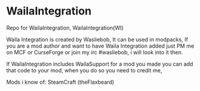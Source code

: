 WailaIntegration
================
Repo for WailaIntegration,
WailaIntegration(WI)

Waila Integration is created by Wasliebob,
It can be used in modpacks,
If you are a mod author and want to have Waila Integration added just PM me on MCF or CurseForge or join my irc #wasliebob,
i will look into it then.

If WailaIntegration includes WailaSupport for a mod you made you can add that code to your mod, when you do so you need to credit me,

Mods i know of:
SteamCraft (theFlaxbeard)
